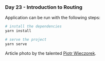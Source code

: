 <h3>Day 23 - Introduction to Routing</h3>

Application can be run with the following steps:

```bash
# install the dependencies
yarn install

# serve the project
yarn serve
```

Article photo by the talented [Piotr Wieczorek](https://unsplash.com/photos/LPLDjHErgII).

